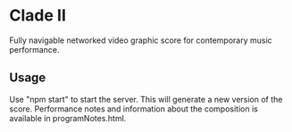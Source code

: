 # Clade II

Fully navigable networked video graphic score for contemporary music performance.

## Usage

Use "npm start" to start the server. This will generate a new version of the score. Performance notes and information about the composition is available in programNotes.html.
